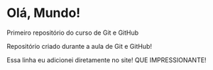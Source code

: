 # Olá, Mundo!
 Primeiro repositório do curso de Git e GitHub

 Repositório criado durante a aula de Git e GitHub!
 
 Essa linha eu adicionei diretamente no site! QUE IMPRESSIONANTE!
